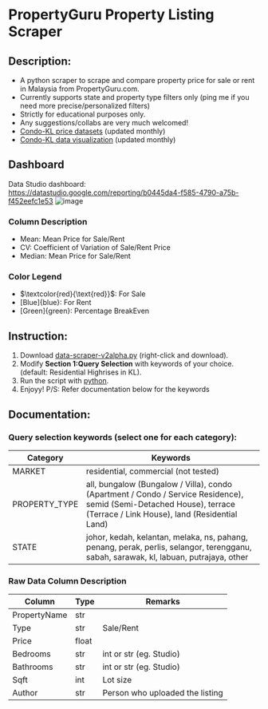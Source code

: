 # PropertyGuru Property Listing Scraper

## Description:
- A python scraper to scrape and compare property price for sale or rent in Malaysia from PropertyGuru.com.
- Currently supports state and property type filters only (ping me if you need more precise/personalized filters)
- Strictly for educational purposes only.
- Any suggestions/collabs are very much welcomed!
- [Condo-KL price datasets](https://github.com/DicksonC96/PropertyGuru-Scraper/tree/main/data) (updated monthly)
- [Condo-KL data visualization](https://datastudio.google.com/s/iDD1161H8RQ) (updated monthly)

## Dashboard  
Data Studio dashboard: https://datastudio.google.com/reporting/b0445da4-f585-4790-a75b-f452eefc1e53
![image](https://user-images.githubusercontent.com/66625723/173601300-89c0b8c5-364b-48a3-90c4-cf60dff07471.png)  
  
### Column Description
- Mean: Mean Price for Sale/Rent
- CV: Coefficient of Variation of Sale/Rent Price
- Median: Mean Price for Sale/Rent  

### Color Legend
- $`\textcolor{red}{\text{red}}`$: For Sale
- [Blue]{blue}: For Rent
- [Green]{green}: Percentage BreakEven

## Instruction:
1. Download [data-scraper-v2alpha.py](https://raw.githubusercontent.com/DicksonC96/PropertyGuru-Scraper/main/data-scraper-v2alpha.py) (right-click and download).
2. Modify __Section 1:Query Selection__ with keywords of your choice. (default: Residential Highrises in KL).
3. Run the script with [python](https://www.python.org/).
4. Enjoyy!
P/S: Refer documentation below for the keywords

## Documentation:
### Query selection keywords (select one for each category):
|Category|Keywords|
|--|--|
|MARKET|residential, commercial (not tested)|
|PROPERTY_TYPE|all, bungalow (Bungalow / Villa), condo (Apartment / Condo / Service Residence), semid (Semi-Detached House), terrace (Terrace / Link House), land (Residential Land)|
|STATE|johor, kedah, kelantan, melaka, ns, pahang, penang, perak, perlis, selangor, terengganu, sabah, sarawak, kl, labuan, putrajaya, other|

### Raw Data Column Description
|Column|Type|Remarks|
|--|--|--|
|PropertyName|str| |
|Type|str|Sale/Rent|
|Price|float| |
|Bedrooms|str|int or str (eg. Studio)|
|Bathrooms|str|int or str (eg. Studio)|
|Sqft|int|Lot size|
|Author|str|Person who uploaded the listing|
